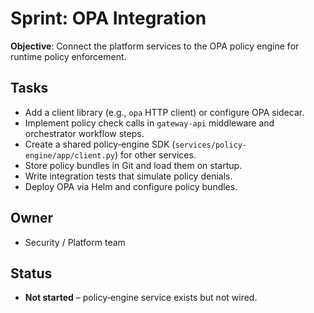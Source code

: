 # Sprint: OPA Integration

**Objective**: Connect the platform services to the OPA policy engine for runtime policy enforcement.

## Tasks
- Add a client library (e.g., `opa` HTTP client) or configure OPA sidecar.
- Implement policy check calls in `gateway-api` middleware and orchestrator workflow steps.
- Create a shared policy‑engine SDK (`services/policy-engine/app/client.py`) for other services.
- Store policy bundles in Git and load them on startup.
- Write integration tests that simulate policy denials.
- Deploy OPA via Helm and configure policy bundles.

## Owner
- Security / Platform team

## Status
- **Not started** – policy‑engine service exists but not wired.
